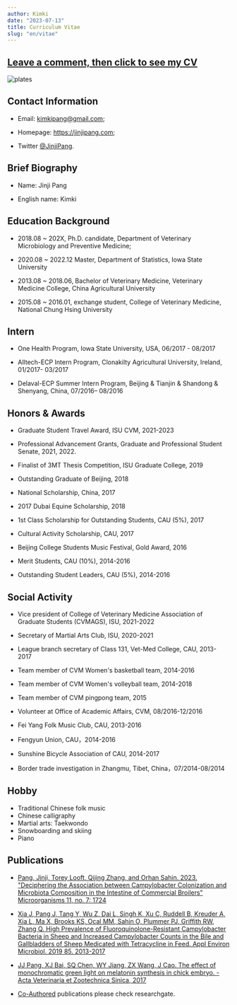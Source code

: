 ```yaml
---
author: Kimki
date: "2023-07-13"
title: Curriculum Vitae
slug: "en/vitae"
---
```


## [Leave a comment, then click to see my CV](/pdf/CV_JinjiPang_2023_updated.pdf)

![plates](/img/plates.png)

## Contact Information

- Email: kimkipang@gmail.com; 

- Homepage: <https://jinjipang.com>; 

- Twitter [@JinjiPang](https://twitter.com/JinjiPang).

## Brief Biography

- Name: Jinji Pang

- English name: Kimki


## Education Background

- 2018.08 ~ 202X, Ph.D. candidate, Department of Veterinary Microbiology and Preventive Medicine; 

- 2020.08 ~  2022.12 Master, Department of Statistics, Iowa State University

- 2013.08 ~ 2018.06, Bachelor of Veterinary Medicine, Veterinary Medicine College, China Agricultural University

- 2015.08 ~ 2016.01, exchange student, College of Veterinary Medicine, National Chung Hsing University


## Intern

- One Health Program, Iowa State University, USA, 06/2017 - 08/2017


- Alltech-ECP Intern Program, Clonakilty Agricultural University, Ireland, 01/2017- 03/2017
 

- Delaval-ECP Summer Intern Program, Beijing & Tianjin & Shandong & Shenyang, China, 07/2016– 08/2016


## Honors & Awards

- Graduate Student Travel Award, ISU CVM, 2021-2023

- Professional Advancement Grants, Graduate and Professional Student Senate, 2021, 2022.

- Finalist of 3MT Thesis Competition, ISU Graduate College, 2019 

- Outstanding Graduate of Beijing, 2018

- National Scholarship, China, 2017                                                                                                         
- 2017 Dubai Equine Scholarship, 2018                                                                                                  
- 1st Class Scholarship for Outstanding Students, CAU (5%), 2017                                                    
- Cultural Activity Scholarship, CAU, 2017                                                                                             
- Beijing College Students Music Festival, Gold Award,  2016 

- Merit Students, CAU (10%), 2014-2016                                                                                                 
- Outstanding Student Leaders, CAU (5%), 2014-2016


## Social Activity

- Vice president of College of Veterinary Medicine Association of Graduate Students (CVMAGS), ISU, 2021-2022

- Secretary of Martial Arts Club, ISU, 2020-2021

- League branch secretary of Class 131, Vet-Med College, CAU, 2013-2017

- Team member of CVM Women's basketball team, 2014-2016

- Team member of CVM Women's volleyball team, 2014-2018

- Team member of CVM  pingpong team, 2015

- Volunteer at Office of Academic Affairs, CVM, 08/2016-12/2016                                                  
- Fei Yang Folk Music Club, CAU, 2013-2016   

- Fengyun Union, CAU，2014-2016

- Sunshine Bicycle Association of CAU, 2014-2017                                                                              
- Border trade investigation in Zhangmu, Tibet, China，07/2014-08/2014



## Hobby

- Traditional Chinese folk music
- Chinese calligraphy
- Martial arts: Taekwondo
- Snowboarding and skiing
- Piano



## Publications

- [Pang, Jinji, Torey Looft, Qijing Zhang, and Orhan Sahin. 2023. "Deciphering the Association between Campylobacter Colonization and Microbiota Composition in the Intestine of Commercial Broilers" Microorganisms 11, no. 7: 1724](https://doi.org/10.3390/microorganisms11071724)


- [Xia J, Pang J, Tang Y, Wu Z, Dai L, Singh K, Xu C, Ruddell B, Kreuder A, Xia L, Ma X, Brooks KS, Ocal MM, Sahin O, Plummer PJ, Griffith RW, Zhang Q. High Prevalence of Fluoroquinolone-Resistant Campylobacter Bacteria in Sheep and Increased Campylobacter Counts in the Bile and Gallbladders of Sheep Medicated with Tetracycline in Feed. Appl Environ Microbiol. 2019 85. 2013-2017](https://journals.asm.org/doi/full/10.1128/AEM.00008-19)

- [JJ Pang, XJ Bai, SQ Chen, WY Jiang, ZX Wang, J Cao. The effect of monochromatic green light on melatonin synthesis in chick embryo. - Acta Veterinaria et Zootechnica Sinica, 2017](https://www.cabdirect.org/cabdirect/abstract/20173212597)

- [Co-Authored](https://www.researchgate.net/profile/Jinji-Pang) publications please check researchgate. 





